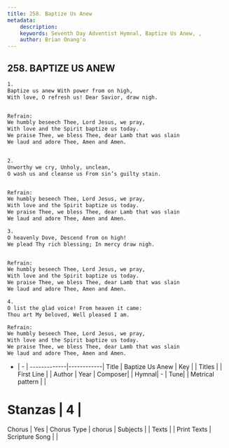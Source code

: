 ```yaml
---
title: 258. Baptize Us Anew
metadata:
    description: 
    keywords: Seventh Day Adventist Hymnal, Baptize Us Anew, , 
    author: Brian Onang'o
---
```



## 258. BAPTIZE US ANEW

```txt
1.
Baptize us anew With power from on high,
With love, O refresh us! Dear Savior, draw nigh.


Refrain:
We humbly beseech Thee, Lord Jesus, we pray,
With love and the Spirit baptize us today.
We praise Thee, we bless Thee, dear Lamb that was slain
We laud and adore Thee, Amen and Amen.


2.
Unworthy we cry, Unholy, unclean,
O wash us and cleanse us From sin’s guilty stain.


Refrain:
We humbly beseech Thee, Lord Jesus, we pray,
With love and the Spirit baptize us today.
We praise Thee, we bless Thee, dear Lamb that was slain
We laud and adore Thee, Amen and Amen.

3.
O heavenly Dove, Descend from on high!
We plead Thy rich blessing; In mercy draw nigh.


Refrain:
We humbly beseech Thee, Lord Jesus, we pray,
With love and the Spirit baptize us today.
We praise Thee, we bless Thee, dear Lamb that was slain
We laud and adore Thee, Amen and Amen.

4.
O list the glad voice! From heaven it came:
Thou art My beloved, Well pleased I am.

Refrain:
We humbly beseech Thee, Lord Jesus, we pray,
With love and the Spirit baptize us today.
We praise Thee, we bless Thee, dear Lamb that was slain
We laud and adore Thee, Amen and Amen.

```

- |   -  |
-------------|------------|
Title | Baptize Us Anew |
Key |  |
Titles |  |
First Line |  |
Author | 
Year | 
Composer|  |
Hymnal|  - |
Tune|  |
Metrical pattern | |
# Stanzas | 4 |
Chorus | Yes |
Chorus Type | chorus |
Subjects |  |
Texts |  |
Print Texts | 
Scripture Song |  |
  

